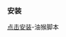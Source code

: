### 安装
[点击安装](https://greasyfork.org/zh-CN/scripts/33800-%E6%9B%BF%E6%8D%A2v2ex%E6%90%9C%E7%B4%A2)-油猴脚本